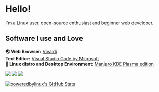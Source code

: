 # Hello!
I'm a Linux user, open-source enthusiast and beginner web developer.
## Software I use and Love
**🌏 Web Browser:** [Vivaldi](https://vivaldi.com/)  
**Text Editor:** [Visual Studio Code by Microsoft](https://code.visualstudio.com/)  
**🐧 Linux distro and Desktop Environment:** [Manjaro KDE Plasma edition](https://manjaro.org/downloads/official/kde/)  
  
<img src="https://img.shields.io/badge/git%20-%23F05033.svg?&style=for-the-badge&logo=git&logoColor=white"> <img src="https://img.shields.io/badge/html5%20-%23E34F26.svg?&style=for-the-badge&logo=html5&logoColor=white"> <img src="https://img.shields.io/badge/css3%20-%231572B6.svg?&style=for-the-badge&logo=css3&logoColor=white">  
  
[![poweredbylinux's GitHub Stats](https://github-readme-stats.vercel.app/api?username=poweredbylinux)](https://github.com/poweredbylinux)
